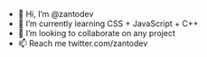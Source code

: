 - 👋 Hi, I’m @zantodev
- 🌱 I’m currently learning CSS + JavaScript + C++
- 💞️ I’m looking to collaborate on any project
- 📫 Reach me twitter.com/zantodev

